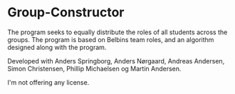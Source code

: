 # Group-Constructor
The program seeks to equally distribute the roles of all students across the groups. The program is based on Belbins team roles, and an algorithm designed along with the program.

Developed with Anders Springborg, Anders Nørgaard, Andreas Andersen, Simon Christensen, Phillip Michaelsen og Martin Andersen.

I'm not offering any license.

